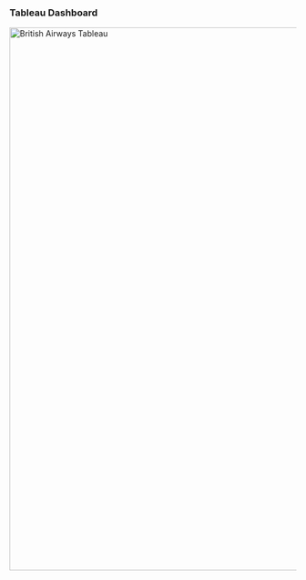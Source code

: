 ### Tableau Dashboard

<img width="954" alt="British Airways Tableau" src="https://github.com/user-attachments/assets/10788b5f-41da-4eb5-bf48-0226f92c40bd">

